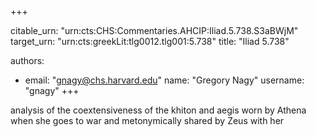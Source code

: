 +++


citable_urn: "urn:cts:CHS:Commentaries.AHCIP:Iliad.5.738.S3aBWjM"
target_urn: "urn:cts:greekLit:tlg0012.tlg001:5.738"
title: "Iliad 5.738"

authors:
- email: "gnagy@chs.harvard.edu"
  name: "Gregory Nagy"
  username: "gnagy"
+++

<p>analysis of the coextensiveness of the khiton and aegis worn by Athena when she goes to war and metonymically shared by Zeus with her</p>